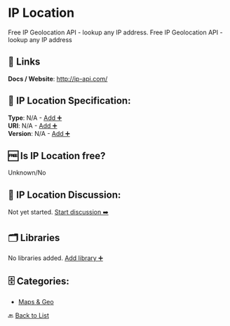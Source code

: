 # IP Location

Free IP Geolocation API - lookup any IP address. Free IP Geolocation API - lookup any IP address

##  🔗 Links
**Docs / Website**: http://ip-api.com/

## 🧬 IP Location Specification:
**Type**: N/A - [Add ➕](https://github.com/apis-list/apis-list/edit/main/apis/ip-location/ip-location.yaml)  
**URI**: N/A - [Add ➕](https://github.com/apis-list/apis-list/edit/main/apis/ip-location/ip-location.yaml)  
**Version**: N/A - [Add ➕](https://github.com/apis-list/apis-list/edit/main/apis/ip-location/ip-location.yaml)

## 🆓 Is IP Location free?
 Unknown/No 

## 💬 IP Location Discussion:
Not yet started. [Start discussion ➡️](https://github.com/apis-list/apis-list/discussions/new)

## 🗂️ Libraries

No libraries added. [Add library ➕](https://github.com/apis-list/apis-list/edit/main/apis/ip-location/ip-location.yaml)    


## 🗄️ Categories:
- [Maps & Geo](https://github.com/apis-list/apis-list#maps--geo-)

🔙  [Back to List](https://github.com/apis-list/apis-list)
